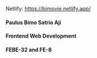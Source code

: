 Netlify: https://bimovie.netlify.app/
#### Paulus Bimo Satrio Aji
#### Frontend Web Development
#### FEBE-32 and FE-8
